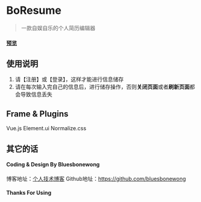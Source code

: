 # BoResume

> 一款自娱自乐的个人简历编辑器

#### **[预览](https://bluesbonewong.github.io/vue-resumer-0/dist/index.html)**

## 使用说明
1. 请【注册】或【登录】，这样才能进行信息储存
2. 请在每次输入完自己的信息后，进行储存操作，否则**关闭页面**或者**刷新页面**都会导致信息丢失

## Frame & Plugins
Vue.js
Element.ui
Normalize.css

## 其它的话
#### Coding & Design By Bluesbonewong
博客地址：[个人技术博客](https://segmentfault.com/blog/fontendbbw)
Github地址：https://github.com/bluesbonewong

#### Thanks For Using
